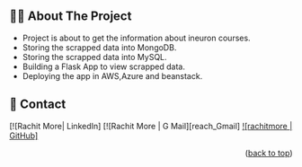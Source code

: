 <div id="top"></div>



<!-- PROJECT LOGO -->
<br />
<div align="center">
  <a href="https://github.com/rachitmore">
  </a>

</div>


<!-- ABOUT -->
## 👨‍💻 About The Project
* Project is about to get the information about ineuron courses.
* Storing the scrapped data into MongoDB.
* Storing the scrapped data into MySQL.
* Building a Flask App to view scrapped data.
* Deploying the app in AWS,Azure and beanstack.



<!-- CONTACT -->
## 📌 Contact
[![Rachit More| LinkedIn]
[![Rachit More | G Mail][reach_Gmail]
[![rachitmore | GitHub]][reach_Github]

<p align="right">(<a href="#top">back to top</a>)</p>

<!-- MARKDOWN LINKS  -->

<!-- Tools Used -->
[Visual Studio]: https://code.visualstudio.com/
[postman]: https://www.postman.com/
[git]: https://git-scm.com/
[github]: https://github.com/
[microsoft_azure]: https://azure.microsoft.com/en-in/features/azure-portal/
[python]: https://www.python.org/
[mongodb]: https://www.mongodb.com/
[flask]: https://flask.palletsprojects.com/en/2.1.x/
[BeautifulSoup]:https://www.crummy.com/software/BeautifulSoup

<!--contact-->
[reach_linkedin]: https://linkedin.com/in/rachit-more-30a63418a
[reach_github]: https://github.com/rachitmore
[reach_outlook]: mail_to-rachitmore3@gmail.com

